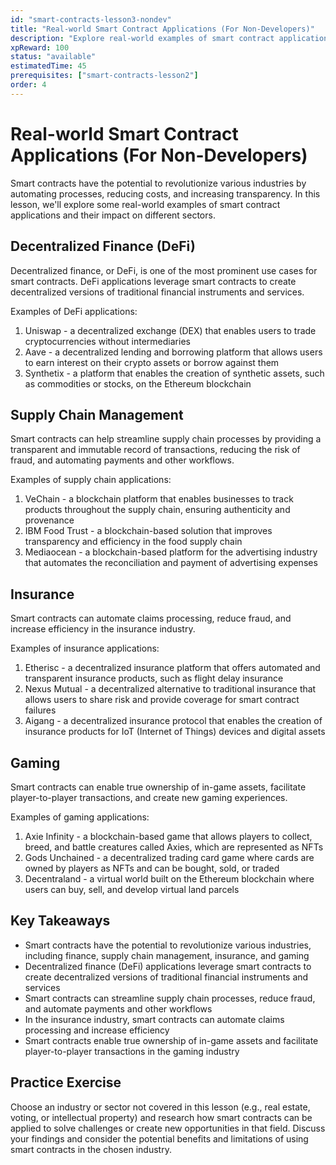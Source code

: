 ```yaml
---
id: "smart-contracts-lesson3-nondev"
title: "Real-world Smart Contract Applications (For Non-Developers)"
description: "Explore real-world examples of smart contract applications and their impact on various industries."
xpReward: 100
status: "available"
estimatedTime: 45
prerequisites: ["smart-contracts-lesson2"] 
order: 4
---
```


# Real-world Smart Contract Applications (For Non-Developers)

Smart contracts have the potential to revolutionize various industries by automating processes, reducing costs, and increasing transparency. In this lesson, we'll explore some real-world examples of smart contract applications and their impact on different sectors.

## Decentralized Finance (DeFi)

Decentralized finance, or DeFi, is one of the most prominent use cases for smart contracts. DeFi applications leverage smart contracts to create decentralized versions of traditional financial instruments and services.

Examples of DeFi applications:
1. Uniswap - a decentralized exchange (DEX) that enables users to trade cryptocurrencies without intermediaries
2. Aave - a decentralized lending and borrowing platform that allows users to earn interest on their crypto assets or borrow against them
3. Synthetix - a platform that enables the creation of synthetic assets, such as commodities or stocks, on the Ethereum blockchain

## Supply Chain Management

Smart contracts can help streamline supply chain processes by providing a transparent and immutable record of transactions, reducing the risk of fraud, and automating payments and other workflows.

Examples of supply chain applications:
1. VeChain - a blockchain platform that enables businesses to track products throughout the supply chain, ensuring authenticity and provenance
2. IBM Food Trust - a blockchain-based solution that improves transparency and efficiency in the food supply chain
3. Mediaocean - a blockchain-based platform for the advertising industry that automates the reconciliation and payment of advertising expenses

## Insurance

Smart contracts can automate claims processing, reduce fraud, and increase efficiency in the insurance industry.

Examples of insurance applications:
1. Etherisc - a decentralized insurance platform that offers automated and transparent insurance products, such as flight delay insurance
2. Nexus Mutual - a decentralized alternative to traditional insurance that allows users to share risk and provide coverage for smart contract failures
3. Aigang - a decentralized insurance protocol that enables the creation of insurance products for IoT (Internet of Things) devices and digital assets

## Gaming

Smart contracts can enable true ownership of in-game assets, facilitate player-to-player transactions, and create new gaming experiences.

Examples of gaming applications:
1. Axie Infinity - a blockchain-based game that allows players to collect, breed, and battle creatures called Axies, which are represented as NFTs
2. Gods Unchained - a decentralized trading card game where cards are owned by players as NFTs and can be bought, sold, or traded
3. Decentraland - a virtual world built on the Ethereum blockchain where users can buy, sell, and develop virtual land parcels

## Key Takeaways

- Smart contracts have the potential to revolutionize various industries, including finance, supply chain management, insurance, and gaming
- Decentralized finance (DeFi) applications leverage smart contracts to create decentralized versions of traditional financial instruments and services
- Smart contracts can streamline supply chain processes, reduce fraud, and automate payments and other workflows
- In the insurance industry, smart contracts can automate claims processing and increase efficiency
- Smart contracts enable true ownership of in-game assets and facilitate player-to-player transactions in the gaming industry

## Practice Exercise

Choose an industry or sector not covered in this lesson (e.g., real estate, voting, or intellectual property) and research how smart contracts can be applied to solve challenges or create new opportunities in that field. Discuss your findings and consider the potential benefits and limitations of using smart contracts in the chosen industry.